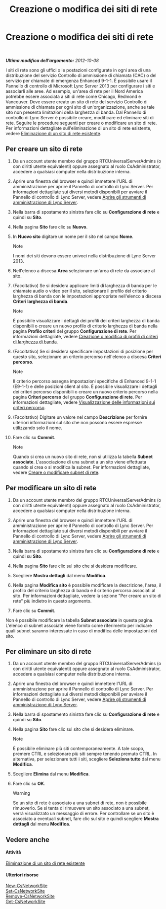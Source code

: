 ﻿---
title: Creazione o modifica dei siti di rete
TOCTitle: Creazione o modifica dei siti di rete
ms:assetid: 358aa08a-c5bc-45fc-8017-19e6202f88c5
ms:mtpsurl: https://technet.microsoft.com/it-it/library/Gg520975(v=OCS.15)
ms:contentKeyID: 49300143
ms.date: 08/24/2015
mtps_version: v=OCS.15
ms.translationtype: HT
---

# Creazione o modifica dei siti di rete

 

_**Ultima modifica dell'argomento:** 2012-10-08_

I siti di rete sono gli uffici o le postazioni configurate in ogni area di una distribuzione del servizio Controllo di ammissione di chiamata (CAC) o del servizio per chiamate di emergenza Enhanced 9-1-1. È possibile usare il Pannello di controllo di Microsoft Lync Server 2013 per configurare i siti e associarli alle aree. Ad esempio, un'area di rete per il Nord America potrebbe essere associata a siti di rete come Chicago, Redmond e Vancouver. Deve essere creato un sito di rete del servizio Controllo di ammissione di chiamata per ogni sito di un'organizzazione, anche se tale sito non presenta limitazioni della larghezza di banda. Dal Pannello di controllo di Lync Server è possibile creare, modificare ed eliminare siti di rete. Seguire le procedure seguenti per creare o modificare un sito di rete. Per informazioni dettagliate sull'eliminazione di un sito di rete esistente, vedere [Eliminazione di un sito di rete esistente](lync-server-2013-deleting-an-existing-network-site.md).

## Per creare un sito di rete

1.  Da un account utente membro del gruppo RTCUniversalServerAdmins (o con diritti utente equivalenti) oppure assegnato al ruolo CsAdministrator, accedere a qualsiasi computer nella distribuzione interna.

2.  Aprire una finestra del browser e quindi immettere l'URL di amministrazione per aprire il Pannello di controllo di Lync Server. Per informazioni dettagliate sui diversi metodi disponibili per avviare il Pannello di controllo di Lync Server, vedere [Aprire gli strumenti di amministrazione di Lync Server](lync-server-2013-open-lync-server-administrative-tools.md).

3.  Nella barra di spostamento sinistra fare clic su **Configurazione di rete** e quindi su **Sito**.

4.  Nella pagina **Sito** fare clic su **Nuovo**.

5.  In **Nuovo sito** digitare un nome per il sito nel campo **Nome**.
    

    > [!NOTE]
    > I nomi dei siti devono essere univoci nella distribuzione di Lync Server 2013.



6.  Nell'elenco a discesa **Area** selezionare un'area di rete da associare al sito.

7.  (Facoltativo) Se si desidera applicare limiti di larghezza di banda per le chiamate audio o video per il sito, selezionare il profilo del criterio larghezza di banda con le impostazioni appropriate nell'elenco a discesa **Criteri larghezza di banda**.
    

    > [!NOTE]
    > È possibile visualizzare i dettagli dei profili dei criteri larghezza di banda disponibili o creare un nuovo profilo di criterio larghezza di banda nella pagina <STRONG>Profilo criteri</STRONG> del gruppo <STRONG>Configurazione di rete</STRONG>. Per informazioni dettagliate, vedere <A href="lync-server-2013-creating-or-modifying-bandwidth-policy-profiles.md">Creazione o modifica di profili di criteri di larghezza di banda</A>.



8.  (Facoltativo) Se si desidera specificare impostazioni di posizione per questo sito, selezionare un criterio percorso nell'elenco a discesa **Criteri percorso**.
    

    > [!NOTE]
    > Il criterio percorso assegna impostazioni specifiche di Enhanced 9-1-1 (E9-1-1) e delle posizioni client al sito. È possibile visualizzare i dettagli dei criteri percorso disponibili o creare un nuovo criterio percorso nella pagina <STRONG>Criteri percorso</STRONG> del gruppo <STRONG>Configurazione di rete</STRONG>. Per informazioni dettagliate, vedere <A href="lync-server-2013-viewing-location-policy-information.md">Visualizzazione delle informazioni sui criteri percorso</A>.



9.  (Facoltativo) Digitare un valore nel campo **Descrizione** per fornire ulteriori informazioni sul sito che non possono essere espresse utilizzando solo il nome.

10. Fare clic su **Commit**.
    

    > [!NOTE]
    > Quando si crea un nuovo sito di rete, non si utilizza la tabella <STRONG>Subnet associate</STRONG>. L'associazione di una subnet a un sito viene effettuata quando si crea o si modifica la subnet. Per informazioni dettagliate, vedere <A href="lync-server-2013-create-or-modify-network-subnets.md">Creare o modificare subnet di rete</A>.



## Per modificare un sito di rete

1.  Da un account utente membro del gruppo RTCUniversalServerAdmins (o con diritti utente equivalenti) oppure assegnato al ruolo CsAdministrator, accedere a qualsiasi computer nella distribuzione interna.

2.  Aprire una finestra del browser e quindi immettere l'URL di amministrazione per aprire il Pannello di controllo di Lync Server. Per informazioni dettagliate sui diversi metodi disponibili per avviare il Pannello di controllo di Lync Server, vedere [Aprire gli strumenti di amministrazione di Lync Server](lync-server-2013-open-lync-server-administrative-tools.md).

3.  Nella barra di spostamento sinistra fare clic su **Configurazione di rete** e quindi su **Sito**.

4.  Nella pagina **Sito** fare clic sul sito che si desidera modificare.

5.  Scegliere **Mostra dettagli** dal menu **Modifica**.

6.  Nella pagina **Modifica sito** è possibile modificare la descrizione, l'area, il profilo del criterio larghezza di banda e il criterio percorso associati al sito. Per informazioni dettagliate, vedere la sezione "Per creare un sito di rete" più indietro in questo argomento.

7.  Fare clic su **Commit**.

Non è possibile modificare la tabella **Subnet associate** in questa pagina. L'elenco di subnet associate viene fornito come riferimento per indicare quali subnet saranno interessate in caso di modifica delle impostazioni del sito.

## Per eliminare un sito di rete

1.  Da un account utente membro del gruppo RTCUniversalServerAdmins (o con diritti utente equivalenti) oppure assegnato al ruolo CsAdministrator, accedere a qualsiasi computer nella distribuzione interna.

2.  Aprire una finestra del browser e quindi immettere l'URL di amministrazione per aprire il Pannello di controllo di Lync Server. Per informazioni dettagliate sui diversi metodi disponibili per avviare il Pannello di controllo di Lync Server, vedere [Aprire gli strumenti di amministrazione di Lync Server](lync-server-2013-open-lync-server-administrative-tools.md).

3.  Nella barra di spostamento sinistra fare clic su **Configurazione di rete** e quindi su **Sito**.

4.  Nella pagina **Sito** fare clic sul sito che si desidera eliminare.
    

    > [!NOTE]
    > È possibile eliminare più siti contemporaneamente. A tale scopo, premere CTRL e selezionare più siti sempre tenendo premuto CTRL. In alternativa, per selezionare tutti i siti, scegliere <STRONG>Seleziona tutto</STRONG> dal menu <STRONG>Modifica</STRONG>.



5.  Scegliere **Elimina** dal menu **Modifica**.

6.  Fare clic su **OK**.
    

    > [!WARNING]
    > Se un sito di rete è associato a una subnet di rete, non è possibile rimuoverlo. Se si tenta di rimuovere un sito associato a una subnet, verrà visualizzato un messaggio di errore. Per controllare se un sito è associato a eventuali subnet, fare clic sul sito e quindi scegliere <STRONG>Mostra dettagli</STRONG> dal menu <STRONG>Modifica</STRONG>.



## Vedere anche

#### Attività

[Eliminazione di un sito di rete esistente](lync-server-2013-deleting-an-existing-network-site.md)  

#### Ulteriori risorse

[New-CsNetworkSite](https://docs.microsoft.com/en-us/powershell/module/skype/New-CsNetworkSite)  
[Set-CsNetworkSite](https://docs.microsoft.com/en-us/powershell/module/skype/Set-CsNetworkSite)  
[Remove-CsNetworkSite](https://docs.microsoft.com/en-us/powershell/module/skype/Remove-CsNetworkSite)  
[Get-CsNetworkSite](https://docs.microsoft.com/en-us/powershell/module/skype/Get-CsNetworkSite)

